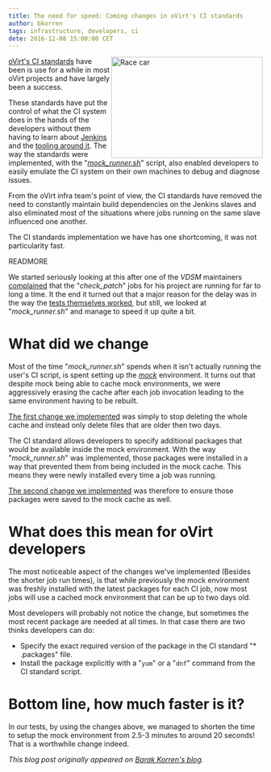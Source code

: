 ```yaml
---
title: The need for speed: Coming changes in oVirt's CI standards
author: bkorren
tags: infrastructure, developers, ci
dete: 2016-12-08 15:00:00 CET
---
```


<img align="right" src="porsche_race_car_kentenich09_amk.jpg" alt="Race car" width="300" height="200" />[oVirt's CI standards][1] have been is use for a while in most oVirt projects and have largely been a success.

These standards have put the control of what the CI system does in the hands of the developers without them
having to learn about [Jenkins][2] and the [tooling around it][3]. The way the standards were implemented, with the 
"_[mock_runner.sh][4]_" script, also enabled developers to easily emulate the CI system on their own machines to 
debug and diagnose issues.

From the oVirt infra team's point of view, the CI standards have removed the need to constantly maintain build 
dependencies on the Jenkins slaves and also eliminated most of the situations where jobs running on the same
slave influenced one another.

The CI standards implementation we have has one shortcoming, it was not particularity fast.

[1]: http://ovirt-infra-docs.readthedocs.io/en/latest/CI/Build_and_test_standards.html
[2]: https://jenkins.io/
[3]: http://docs.openstack.org/infra/jenkins-job-builder/index.html
[4]: https://gerrit.ovirt.org/gitweb?p=jenkins.git;a=blob;f=mock_configs/mock_runner.sh

READMORE

We started seriously looking at this  after one of the _VDSM_ maintainers [complained][5] that the "_check_patch_" jobs
for his project are running for far to long a time. It the end it turned out that a major reason for the delay
was in the way the [tests themselves worked][6], but still, we looked at "_mock_runner.sh_" and manage to speed it up
quite a bit.

[5]: http://lists.ovirt.org/pipermail/devel/2016-December/014427.html
[6]: https://gerrit.ovirt.org/#/c/67799/

What did we change
==================

Most of the time "_mock_runner.sh_" spends when it isn't actually running the user's CI script, is spent setting up
the _[mock][7]_ environment. It turns out that despite mock being able to cache mock environments, we were aggressively
erasing the cache after each job invocation leading to the same environment having to be rebuilt.

[The first change we implemented][8] was simply to stop deleting the whole cache and instead only delete files that are
older then two days.

The CI standard allows developers to specify additional packages that would be available inside the mock environment.
With the way "_mock_runner.sh_" was implemented, those packages were installed in a way that prevented them from being
included in the mock cache. This means they were newly installed every time a job was running.

[The second change we implemented][9] was therefore to ensure those packages were saved to the mock cache as well.

[7]: https://github.com/rpm-software-management/mock
[8]: https://gerrit.ovirt.org/#/c/67795/
[9]: https://gerrit.ovirt.org/#/c/67801/

What does this mean for oVirt developers
========================================

The most noticeable aspect of the changes we've implemented (Besides the shorter job run times), is that while
previously the mock environment was freshly installed with the latest packages for each CI job, now most jobs will
use a cached mock environment that can be up to two days old.

Most developers will probably not notice the change, but sometimes the most recent package are needed at all times. 
In that case there are two thinks developers can do:

* Specify the exact required version of the package in the CI standard "* .packages" file.
* Install the package explicitly with a "`yum`" or a "`dnf`" command from the CI standard script.

Bottom line, how much faster is it?
===================================

In our tests, by using the changes above, we managed to shorten the time to setup the mock environment from 2.5-3
minutes to around 20 seconds! That is a worthwhile change indeed.

_This blog post originally appeared on [Barak Korren's blog][10]._

[10]: TBD
